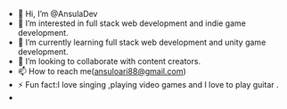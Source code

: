 - 👋 Hi, I’m @AnsulaDev
- 👀 I’m interested in full stack web development and indie game development.
- 🌱 I’m currently learning  full stack web development and unity game development.
- 💞️  I’m looking to collaborate with content creators.
- 📫 How to reach me(ansuloari88@gmail.com) 
- ⚡ Fun fact:I love singing ,playing video games and I love to play guitar .
-
<!---
AnsulaDev/AnsulaDev is a ✨ special ✨ repository because its `README.md` (this file) appears on your GitHub profile.
You can click the Preview link to take a look at your changes.
--->
